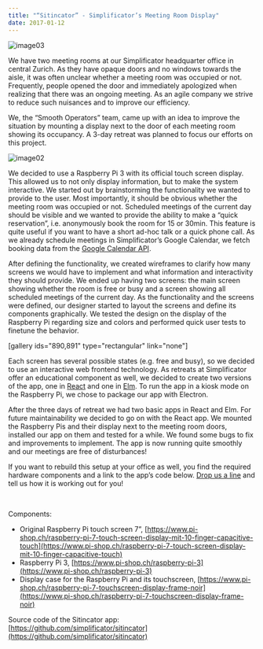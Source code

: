 ```yaml
---
title: "“Sitincator” - Simplificator’s Meeting Room Display"
date: 2017-01-12
---
```


![image03](/images/image03.png)

We have two meeting rooms at our Simplificator headquarter office in central Zurich. As they have opaque doors and no windows towards the aisle, it was often unclear whether a meeting room was occupied or not. Frequently, people opened the door and immediately apologized when realizing that there was an ongoing meeting. As an agile company we strive to reduce such nuisances and to improve our efficiency.

We, the “Smooth Operators” team, came up with an idea to improve the situation by mounting a display next to the door of each meeting room showing its occupancy. A 3-day retreat was planned to focus our efforts on this project.

![image02](/images/image02.png)

We decided to use a Raspberry Pi 3 with its official touch screen display. This allowed us to not only display information, but to make the system interactive. We started out by brainstorming the functionality we wanted to provide to the user. Most importantly, it should be obvious whether the meeting room was occupied or not. Scheduled meetings of the current day should be visible and we wanted to provide the ability to make a “quick reservation”, i.e. anonymously book the room for 15 or 30min. This feature is quite useful if you want to have a short ad-hoc talk or a quick phone call. As we already schedule meetings in Simplificator’s Google Calendar, we fetch booking data from the [Google Calendar API](https://developers.google.com/google-apps/calendar/).

After defining the functionality, we created wireframes to clarify how many screens we would have to implement and what information and interactivity they should provide. We ended up having two screens: the main screen showing whether the room is free or busy and a screen showing all scheduled meetings of the current day. As the functionality and the screens were defined, our designer started to layout the screens and define its components graphically. We tested the design on the display of the Raspberry Pi regarding size and colors and performed quick user tests to finetune the behavior.

\[gallery ids="890,891" type="rectangular" link="none"\]

Each screen has several possible states (e.g. free and busy), so we decided to use an interactive web frontend technology. As retreats at Simplificator offer an educational component as well, we decided to create two versions of the app, one in [React](https://facebook.github.io/react/) and one in [Elm](http://elm-lang.org/). To run the app in a kiosk mode on the Raspberry Pi, we chose to package our app with Electron.

After the three days of retreat we had two basic apps in React and Elm. For future maintainability we decided to go on with the React app. We mounted the Raspberry Pis and their display next to the meeting room doors, installed our app on them and tested for a while. We found some bugs to fix and improvements to implement. The app is now running quite smoothly and our meetings are free of disturbances!

If you want to rebuild this setup at your office as well, you find the required hardware components and a link to the app’s code below. [Drop us a line](mailto:info@simplificator.com) and tell us how it is working out for you!

 

Components:

- Original Raspberry Pi touch screen 7”, [https://www.pi-shop.ch/raspberry-pi-7-touch-screen-display-mit-10-finger-capacitive-touch](https://www.pi-shop.ch/raspberry-pi-7-touch-screen-display-mit-10-finger-capacitive-touch)
- Raspberry Pi 3, [https://www.pi-shop.ch/raspberry-pi-3](https://www.pi-shop.ch/raspberry-pi-3)
- Display case for the Raspberry Pi and its touchscreen, [https://www.pi-shop.ch/raspberry-pi-7-touchscreen-display-frame-noir](https://www.pi-shop.ch/raspberry-pi-7-touchscreen-display-frame-noir)

Source code of the Sitincator app: [https://github.com/simplificator/sitincator](https://github.com/simplificator/sitincator)
